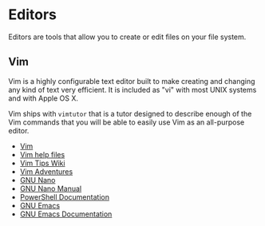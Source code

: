 # Editors

Editors are tools that allow you to create or edit files on your file system.

## Vim

Vim is a highly configurable text editor built to make creating and changing any kind of text very efficient. It is included as "vi" with most UNIX systems and with Apple OS X.

Vim ships with `vimtutor` that is a tutor designed to describe enough of the Vim commands that you will be able to easily use Vim as an all-purpose editor.

- [Vim](https://www.vim.org)
- [Vim help files](https://vimhelp.org/)
- [Vim Tips Wiki](https://vim.fandom.com/wiki/Vim_Tips_Wiki)
- [Vim Adventures](https://vim-adventures.com/)
- [GNU Nano](https://www.nano-editor.org/)
- [GNU Nano Manual](https://www.nano-editor.org/dist/latest/nano.html)
- [PowerShell Documentation](https://learn.microsoft.com/en-us/powershell/)
- [GNU Emacs](https://www.gnu.org/software/emacs/)
- [GNU Emacs Documentation](https://www.gnu.org/software/emacs/documentation.html)
